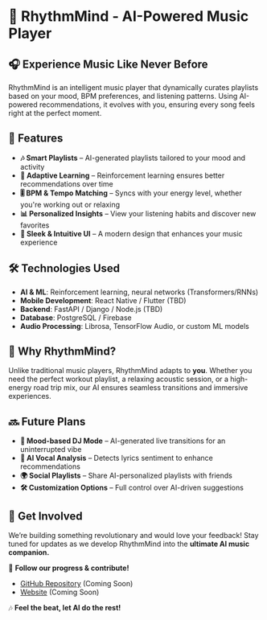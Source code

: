 # 🎵 RhythmMind - AI-Powered Music Player

## 🎧 Experience Music Like Never Before
RhythmMind is an intelligent music player that dynamically curates playlists based on your mood, BPM preferences, and listening patterns. Using AI-powered recommendations, it evolves with you, ensuring every song feels right at the perfect moment.

## 🚀 Features
- **🎶 Smart Playlists** – AI-generated playlists tailored to your mood and activity
- **🔄 Adaptive Learning** – Reinforcement learning ensures better recommendations over time
- **🎚 BPM & Tempo Matching** – Syncs with your energy level, whether you're working out or relaxing
- **📊 Personalized Insights** – View your listening habits and discover new favorites
- **📱 Sleek & Intuitive UI** – A modern design that enhances your music experience

## 🛠️ Technologies Used
- **AI & ML**: Reinforcement learning, neural networks (Transformers/RNNs)
- **Mobile Development**: React Native / Flutter (TBD)
- **Backend**: FastAPI / Django / Node.js (TBD)
- **Database**: PostgreSQL / Firebase
- **Audio Processing**: Librosa, TensorFlow Audio, or custom ML models

## 🌟 Why RhythmMind?
Unlike traditional music players, RhythmMind adapts to **you**. Whether you need the perfect workout playlist, a relaxing acoustic session, or a high-energy road trip mix, our AI ensures seamless transitions and immersive experiences.

## 🔜 Future Plans
- **🎵 Mood-based DJ Mode** – AI-generated live transitions for an uninterrupted vibe
- **🧠 AI Vocal Analysis** – Detects lyrics sentiment to enhance recommendations
- **🌍 Social Playlists** – Share AI-personalized playlists with friends
- **🛠 Customization Options** – Full control over AI-driven suggestions

## 🚀 Get Involved
We’re building something revolutionary and would love your feedback! Stay tuned for updates as we develop RhythmMind into the **ultimate AI music companion.**

📌 **Follow our progress & contribute!**
- [GitHub Repository](#) (Coming Soon)
- [Website](#) (Coming Soon)

🎶 **Feel the beat, let AI do the rest!**


